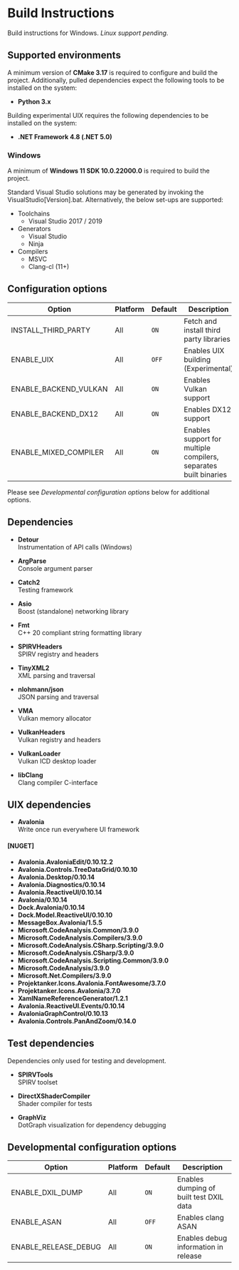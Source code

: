 # Build Instructions

Build instructions for Windows. _Linux support pending._

## Supported environments

A minimum version of **CMake 3.17** is required to configure and build the project. Additionally, pulled dependencies expect the following tools to be installed on the system:

- **Python 3.x**

Building experimental UIX requires the following dependencies to be installed on the system:

- **.NET Framework 4.8 (.NET 5.0)**

### Windows

A minimum of **Windows 11 SDK 10.0.22000.0** is required to build the project.

Standard Visual Studio solutions may be generated by invoking the VisualStudio[Version].bat. Alternatively,
the below set-ups are supported:

- Toolchains
    - Visual Studio 2017 / 2019
- Generators
    - Visual Studio
    - Ninja
- Compilers
    - MSVC
    - Clang-cl (11+)

## Configuration options

| Option                | Platform | Default | Description                                                      |
|-----------------------|----------|---------|------------------------------------------------------------------|
| INSTALL_THIRD_PARTY   | All      | `ON`    | Fetch and install third party libraries                          |
| ENABLE_UIX            | All      | `OFF`   | Enables UIX building (Experimental)                              |
| ENABLE_BACKEND_VULKAN | All      | `ON`    | Enables Vulkan support                                           |
| ENABLE_BACKEND_DX12   | All      | `ON`    | Enables DX12 support                                             |
| ENABLE_MIXED_COMPILER | All      | `ON`    | Enables support for multiple compilers, separates built binaries |

Please see *Developmental configuration options* below for additional options.

## Dependencies

- **Detour** </br>
  Instrumentation of API calls (Windows)

- **ArgParse** </br>
  Console argument parser

- **Catch2** </br>
  Testing framework

- **Asio** </br>
  Boost (standalone) networking library

- **Fmt** </br>
  C++ 20 compliant string formatting library

- **SPIRVHeaders** </br>
  SPIRV registry and headers

- **TinyXML2** </br>
  XML parsing and traversal

- **nlohmann/json** </br>
  JSON parsing and traversal

- **VMA** </br>
  Vulkan memory allocator

- **VulkanHeaders** </br>
  Vulkan registry and headers

- **VulkanLoader** </br>
  Vulkan ICD desktop loader

- **libClang** </br>
  Clang compiler C-interface

## UIX dependencies

- **Avalonia** </br>
  Write once run everywhere UI framework

#### [NUGET]

- **Avalonia.AvaloniaEdit/0.10.12.2**
- **Avalonia.Controls.TreeDataGrid/0.10.10**
- **Avalonia.Desktop/0.10.14**
- **Avalonia.Diagnostics/0.10.14**
- **Avalonia.ReactiveUI/0.10.14**
- **Avalonia/0.10.14**
- **Dock.Avalonia/0.10.14**
- **Dock.Model.ReactiveUI/0.10.10**
- **MessageBox.Avalonia/1.5.5**
- **Microsoft.CodeAnalysis.Common/3.9.0**
- **Microsoft.CodeAnalysis.Compilers/3.9.0**
- **Microsoft.CodeAnalysis.CSharp.Scripting/3.9.0**
- **Microsoft.CodeAnalysis.CSharp/3.9.0**
- **Microsoft.CodeAnalysis.Scripting.Common/3.9.0**
- **Microsoft.CodeAnalysis/3.9.0**
- **Microsoft.Net.Compilers/3.9.0**
- **Projektanker.Icons.Avalonia.FontAwesome/3.7.0**
- **Projektanker.Icons.Avalonia/3.7.0**
- **XamlNameReferenceGenerator/1.2.1**
- **Avalonia.ReactiveUI.Events/0.10.14**
- **AvaloniaGraphControl/0.10.13**
- **Avalonia.Controls.PanAndZoom/0.14.0**

## Test dependencies

Dependencies only used for testing and development.

- **SPIRVTools** </br>
  SPIRV toolset

- **DirectXShaderCompiler** </br>
  Shader compiler for tests

- **GraphViz** </br>
  DotGraph visualization for dependency debugging

## Developmental configuration options

| Option               | Platform | Default | Description                             |
|----------------------|----------|---------|-----------------------------------------|
| ENABLE_DXIL_DUMP     | All      | `ON`    | Enables dumping of built test DXIL data |
| ENABLE_ASAN          | All      | `OFF`   | Enables clang ASAN                      |
| ENABLE_RELEASE_DEBUG | All      | `ON`    | Enables debug information in release    |
